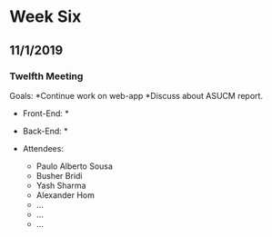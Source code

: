 # Week Six
## 11/1/2019
### Twelfth Meeting

Goals:
	*Continue work on web-app
	*Discuss about ASUCM report.

* Front-End:
	*
* Back-End:
	* 

* Attendees:
	* Paulo Alberto Sousa
	* Busher Bridi
	* Yash Sharma
	* Alexander Hom
	* ...
	* ...
	* ...
